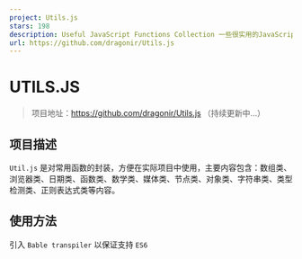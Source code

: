 ```yaml
---
project: Utils.js
stars: 198
description: Useful JavaScript Functions Collection 一些很实用的JavaScript函数封装集合
url: https://github.com/dragonir/Utils.js
---
```


UTILS.JS
========

> 项目地址：https://github.com/dragonir/Utils.js （持续更新中...）

**项目描述**
--------

`Util.js` 是对常用函数的封装，方便在实际项目中使用，主要内容包含：数组类、浏览器类、日期类、函数类、数学类、媒体类、节点类、对象类、字符串类、类型检测类、正则表达式类等内容。

**使用方法**
--------

引入 `Bable transpiler` 以保证支持 `ES6`

<script type\="javascript/text" src\="./browser.js"\></script\>

或引入压缩版

<script type\="javascript/text" src\="./browser.min.js"\></script\>

引入工具函数文件 `Utils.js`

<script type\="javascript/text" src\="./Utils.js"\></script\>

使用例子

_Example 1_: 通过调用 `isArray()` 方法来判断数值是否为数组

var arr \= \[\];
var obj \= {};
console.log(Util.isArray(arr));                   // true
console.log(Util.isArray(obj));                   // false

_Example 2_: 通过调用 `extendHex()` 方法将3位色值转换为6位色值

console.log(Util.extendHex("#03f"));              // #0033ff
console.log(Util.extendHex("05a"));               // #0055aa
console.log(Util.extendHex("#03c03c"));           // #03c03c

**项目目录**
--------

文件名

描述

Util.js

工具函数主文件

Util.min.js

工具函数压缩版

RegExp.js

正则表达式封装

RegExp.min.js

正则表达式封装压缩版

browser.js

ES6向后兼容

browser.min.js

ES6向后兼容

string-utils.js

字符串工具函数（待整合）

00\. 常用正则表达式示例-RegExp.html

正则表达式测试演示

01\. 常用工具函数示例-Util-数组类.html

数组类测试演示

02\. 常用工具函数示例-Util-浏览器类.html

浏览器类测试演示

03\. 常用工具函数示例-Util-日期类.html

日期类测试演示

04\. 常用工具函数示例-Util-函数类.html

函数类测试演示

05\. 常用工具函数示例-Util-数学类.html

数学类测试演示

06\. 常用工具函数示例-Util-媒体类.html

媒体类测试演示

07\. 常用工具函数示例-Util-节点类.html

设为首页

08\. 常用工具函数示例-Util-对象类.html

对象类测试演示

09\. 常用工具函数示例-Util-字符串.html

字符串测试演示

10\. 常用工具函数示例-Util-其他实用函数.html

其他实用函数测试演示

11\. 常用工具函数示例-Util-类型检测.html

类型检测

README.MD

项目描述文件

logo.png

项目图标

**参考资料**
--------

感谢原作者分享了大量有用的Javascript片段,我在其基础上将其封装为一个文件方便使用。

> 源项目：https://github.com/Chalarangelo/30-seconds-of-code

**内容目录**
--------

> 以下是项目具体内容以及详细注释，可通过查询找到自己需要的函数。

<a name\="table-of-contents" id\="table-of-contents"\></a\>

### **数组类**

-   `arrayMax`
-   `arrayMin`
-   `chunk`
-   `compact`
-   `countOccurrences`
-   `deepFlatten`
-   `difference`
-   `distinctValuesOfArray`
-   `dropElements`
-   `everyNth`
-   `filterNonUnique`
-   `flatten`
-   `flattenDepth`
-   `groupBy`
-   `head`
-   `initial`
-   `initializeArrayWithRange`
-   `initializeArrayWithValues`
-   `intersection`
-   `last`
-   `mapObject`
-   `nthElement`
-   `pick`
-   `pull`
-   `remove`
-   `sample`
-   `shuffle`
-   `similarity`
-   `symmetricDifference`
-   `tail`
-   `take`
-   `takeRight`
-   `union`
-   `without`
-   `zip`

### 浏览器

-   `bottomVisible`
-   `currentURL`
-   `elementIsVisibleInViewport`
-   `getScrollPosition`
-   `getURLParameters`
-   `redirect`
-   `scrollToTop`

### 时间

-   `getDaysDiffBetweenDates`
-   `JSONToDate`
-   `toEnglishDate`

### 函数

-   `chainAsync`
-   `compose`
-   `curry`
-   `functionName`
-   `pipe`
-   `promisify`
-   `runPromisesInSeries`
-   `sleep`

### 数学

-   `arrayAverage`
-   `arraySum`
-   `collatz`
-   `digitize`
-   `distance`
-   `factorial`
-   `fibonacci`
-   `gcd`
-   `hammingDistance`
-   `isDivisible`
-   `isEven`
-   `lcm`
-   `median`
-   `palindrome`
-   `percentile`
-   `powerset`
-   `randomIntegerInRange`
-   `randomNumberInRange`
-   `round`
-   `standardDeviation`

### 媒体

-   `speechSynthesis`

### 节点

-   `JSONToFile`
-   `readFileLines`

### 对象

-   `cleanObj`
-   `objectFromPairs`
-   `objectToPairs`
-   `shallowClone`
-   `truthCheckCollection`

### 字符串

-   `anagrams`
-   `capitalize`
-   `capitalizeEveryWord`
-   `escapeRegExp`
-   `fromCamelCase`
-   `reverseString`
-   `sortCharactersInString`
-   `toCamelCase`
-   `truncateString`

### 工具

-   `coalesce`
-   `coalesceFactory`
-   `extendHex`
-   `getType`
-   `hexToRGB`
-   `isArray`
-   `isBoolean`
-   `isFunction`
-   `isNumber`
-   `isString`
-   `isSymbol`
-   `RGBToHex`
-   `timeTaken`
-   `toOrdinalSuffix`
-   `UUIDGenerator`
-   `validateEmail`
-   `validateNumber`

数组
--

☝ 返回目录

### arrayMax

返回数组中的最大值。

将`Math.max()`与扩展运算符 (`...`) 结合使用以获取数组中的最大值。

const arrayMax \= arr \=> Math.max(...arr);
// arrayMax(\[10, 1, 5\]) -> 10

☝ 返回目录

### arrayMin

返回数组中的最小值。

将`Math.min()`与扩展运算符 (`...`) 结合使用以获取数组中的最小值。

const arrayMin \= arr \=> Math.min(...arr);
// arrayMin(\[10, 1, 5\]) -> 1

☝ 返回目录

### chunk

将数组块划分为指定大小的较小数组。

使用`Array.from()`创建新的数组, 这符合将生成的区块数。使用`Array.slice()`将新数组的每个元素映射到`size`长度的区块。如果原始数组不能均匀拆分, 则最终的块将包含剩余的元素。

const chunk \= (arr, size) \=>
Array.from({length: Math.ceil(arr.length / size)}, (v, i) \=> arr.slice(i \* size, i \* size + size));
// chunk(\[1,2,3,4,5\], 2) -> \[\[1,2\],\[3,4\],\[5\]\]

☝ 返回目录

### compact

从数组中移除 falsey 值。

使用`Array.filter()`筛选出 falsey 值 (`false`、`null`、`0`、`""`、`undefined`和`NaN`).

const compact \= (arr) \=> arr.filter(Boolean);
// compact(\[0, 1, false, 2, '', 3, 'a', 'e'\*23, NaN, 's', 34\]) -> \[ 1, 2, 3, 'a', 's', 34 \]

☝ 返回目录

### countOccurrences

计算数组中值的出现次数。

使用`Array.reduce()`在每次遇到数组中的特定值时递增计数器。

const countOccurrences \= (arr, value) \=> arr.reduce((a, v) \=> v \=== value ? a + 1 : a + 0, 0);
// countOccurrences(\[1,1,2,1,2,3\], 1) -> 3

☝ 返回目录

### deepFlatten

深拼合数组。

使用递归。使用`Array.concat()`与空数组 (`[]`) 和跨页运算符 (`...`) 来拼合数组。递归拼合作为数组的每个元素。

const deepFlatten \= arr \=> \[\].concat(...arr.map(v \=> Array.isArray(v) ? deepFlatten(v) : v));
// deepFlatten(\[1,\[2\],\[\[3\],4\],5\]) -> \[1,2,3,4,5\]

☝ 返回目录

### difference

返回两个数组之间的差异。

从`b`创建`Set`, 然后使用`Array.filter()` on 只保留`a` `b`中不包含的值.

const difference \= (a, b) \=> { const s \= new Set(b); return a.filter(x \=> !s.has(x)); };
// difference(\[1,2,3\], \[1,2,4\]) -> \[3\]

☝ 返回目录

### distinctValuesOfArray

返回数组的所有不同值。

使用 ES6 `Set`和`...rest`运算符丢弃所有重复的值。

const distinctValuesOfArray \= arr \=> \[...new Set(arr)\];
// distinctValuesOfArray(\[1,2,2,3,4,4,5\]) -> \[1,2,3,4,5\]

☝ 返回目录

### dropElements

移除数组中的元素, 直到传递的函数返回`true`。返回数组中的其余元素。 在数组中循环, 使用`Array.shift()`将数组的第一个元素除去, 直到函数的返回值为`true`。返回其余元素。

const dropElements \= (arr, func) \=> {
while (arr.length \> 0 && !func(arr\[0\])) arr.shift();
return arr;
};
// dropElements(\[1, 2, 3, 4\], n => n >= 3) -> \[3,4\]

☝ 返回目录

### everyNth

返回数组中的每个第 n 个元素。

使用`Array.filter()`创建一个包含给定数组的每个第 n 个元素的新数组。

const everyNth \= (arr, nth) \=> arr.filter((e, i) \=> i % nth \=== 0);
// everyNth(\[1,2,3,4,5,6\], 2) -> \[ 1, 3, 5 \]

☝ 返回目录

### filterNonUnique

筛选出数组中的非唯一值。

对于只包含唯一值的数组, 请使用`Array.filter()`。

const filterNonUnique \= arr \=> arr.filter(i \=> arr.indexOf(i) \=== arr.lastIndexOf(i));
// filterNonUnique(\[1,2,2,3,4,4,5\]) -> \[1,3,5\]

☝ 返回目录

### flatten

拼合数组。

使用`Array.reduce()`获取数组中的所有元素和`concat()`以拼合它们。

const flatten \= arr \=> arr.reduce((a, v) \=> a.concat(v), \[\]);
// flatten(\[1,\[2\],3,4\]) -> \[1,2,3,4\]

☝ 返回目录

### flattenDepth

将数组向上拼合到指定深度。

使用递归, 递减`depth`, 每层深度为1。使用`Array.reduce()`和`Array.concat()`来合并元素或数组。基本情况下, 对于等于`1`的`depth`停止递归。省略第二个元素,`depth`仅拼合到`1`的深度 (单个拼合)。

const flattenDepth \= (arr, depth \= 1) \=>
depth != 1 ? arr.reduce((a, v) \=> a.concat(Array.isArray(v) ? flattenDepth(v, depth \- 1) : v), \[\])
: arr.reduce((a, v) \=> a.concat(v), \[\]);
// flattenDepth(\[1,\[2\],\[\[\[3\],4\],5\]\], 2) -> \[1,2,\[3\],4,5\]

☝ 返回目录

### groupby

根据给定函数对数组元素进行分组。

使用`Array.map()`将数组的值映射到函数或属性名。使用`Array.reduce()`创建一个对象, 其中的键是从映射的结果生成的。

const groupBy \= (arr, func) \=>
arr.map(typeof func \=== 'function' ? func : val \=> val\[func\])
.reduce((acc, val, i) \=> { acc\[val\] \= (acc\[val\] || \[\]).concat(arr\[i\]); return acc; }, {});
// groupBy(\[6.1, 4.2, 6.3\], Math.floor) -> {4: \[4.2\], 6: \[6.1, 6.3\]}
// groupBy(\['one', 'two', 'three'\], 'length') -> {3: \['one', 'two'\], 5: \['three'\]}

☝ 返回目录

### head

返回列表的头。

使用`arr[0]`可返回传递的数组的第一个元素。

const head \= arr \=> arr\[0\];
// head(\[1,2,3\]) -> 1

☝ 返回目录

### initial

返回除最后一个数组之外的所有元素。

使用 "`arr.slice(0,-1)`" 返回数组的最后一个元素。

const initial \= arr \=> arr.slice(0, \-1);
// initial(\[1,2,3\]) -> \[1,2\]

☝ 返回目录

### initializeArrayWithRange

初始化包含指定范围内的数字的数组。

使用`Array(end-start)`创建所需长度的数组`Array.map()`以填充区域中所需的值。可以省略`start`以使用默认值`0`.

const initializeArrayWithRange \= (end, start \= 0) \=>
Array.from({ length: end \- start }).map((v, i) \=> i + start);
// initializeArrayWithRange(5) -> \[0,1,2,3,4\]

☝ 返回目录

### initializeArrayWithValues

初始化并填充具有指定值的数组。

使用`Array(n)`创建所需长度的数组,`fill(v)`以填充所需的值。可以省略`value`以使用默认值`0`.

const initializeArrayWithValues \= (n, value \= 0) \=> Array(n).fill(value);
// initializeArrayWithValues(5, 2) -> \[2,2,2,2,2\]

☝ 返回目录

### intersection

返回两个数组中存在的元素的列表。

从`b`创建`Set`, 然后使用`Array.filter()`on `a`只保留`b`中包含的值.

const intersection \= (a, b) \=> { const s \= new Set(b); return a.filter(x \=> s.has(x)); };
// intersection(\[1,2,3\], \[4,3,2\]) -> \[2,3\]

☝ 返回目录

### last

返回数组中的最后一个元素。

使用`arr.length - 1`可计算给定数组的最后一个元素的索引并返回它。

const last \= arr \=> arr\[arr.length \- 1\];
// last(\[1,2,3\]) -> 3

☝ 返回目录

### mapObject

使用函数将数组的值映射到对象, 其中键值对由原始值作为键和映射值组成。

使用匿名内部函数范围来声明未定义的内存空间, 使用闭包来存储返回值。使用新的`Array`可将该数组与函数的映射放在其数据集上, 而逗号运算符返回第二个步骤, 而不需要从一个上下文移动到另一个环境 (由于关闭和操作顺序)。

const mapObject \= (arr, fn) \=> 
(a \=> (a \= \[arr, arr.map(fn)\], a\[0\].reduce( (acc,val,ind) \=> (acc\[val\] \= a\[1\]\[ind\], acc), {}) )) ( );
/\*
const squareIt = arr => mapObject(arr, a => a\*a)
squareIt(\[1,2,3\]) // { 1: 1, 2: 4, 3: 9 }
\*/

☝ 返回目录

### nthElement

返回数组的第 n 个元素。

使用`Array.slice()`可获取包含第 n 个元素的数组。如果索引超出界限, 则返回`[]`。省略第二个参数`n`, 以获取数组的第一个元素。

const nthElement \= (arr, n\=0) \=> (n\>0? arr.slice(n,n+1) : arr.slice(n))\[0\];
// nthElement(\['a','b','c'\],1) -> 'b'
// nthElement(\['a','b','b'\],-3) -> 'a'

☝ 返回目录

### pick

从对象中选取对应于给定键的键值对。

使用`Array.reduce()`将筛选/选取的密钥转换回具有相应键值对的对象 (如果在 obj 中存在该键)。

const pick \= (obj, arr) \=>
arr.reduce((acc, curr) \=> (curr in obj && (acc\[curr\] \= obj\[curr\]), acc), {});
// pick({ 'a': 1, 'b': '2', 'c': 3 }, \['a', 'c'\]) -> { 'a': 1, 'c': 3 }

☝ 返回目录

### pull

对原始数组进行变异, 以筛选出指定的值。

使用`Array.filter()`和`Array.includes()`来拉出不需要的值。使用`Array.length = 0`可将传入的数组中的长度重置为零, 并将其设置为`Array.push()`, 以便仅使用所提取的值填充它。

const pull \= (arr, ...args) \=> {
let pulled \= arr.filter((v, i) \=> !args.includes(v));
arr.length \= 0; pulled.forEach(v \=> arr.push(v));
};
// let myArray = \['a', 'b', 'c', 'a', 'b', 'c'\];
// pull(myArray, 'a', 'c');
// console.log(myArray) -> \[ 'b', 'b' \]

☝ 返回目录

### remove

从数组中移除给定函数返回`false`的元素. 使用`Array.filter()`查找返回 truthy 值的数组元素和`Array.reduce()`以使用`Array.splice()`删除元素。使用三参数 (`func` `value, index, array`调用函数).

const remove \= (arr, func) \=>
Array.isArray(arr) ? arr.filter(func).reduce((acc, val) \=> {
arr.splice(arr.indexOf(val), 1); return acc.concat(val);
}, \[\])
: \[\];
// remove(\[1, 2, 3, 4\], n => n % 2 == 0) -> \[2, 4\]

☝ 返回目录

### sample

返回数组中的随机元素。

使用`Math.random()`生成一个随机数, 将它与`length`相乘, 并使用数学将其舍入到最接近的整数`Math.floor()`。此方法也适用于字符串。

const sample \= arr \=> arr\[Math.floor(Math.random() \* arr.length)\];
// sample(\[3, 7, 9, 11\]) -> 9

☝ 返回目录

### shuffle

随机数组值的顺序。

使用`Array.sort()`可在比较器中使用`Math.random()`重新排序元素。

const shuffle \= arr \=> arr.sort(() \=> Math.random() \- 0.5);
// shuffle(\[1,2,3\]) -> \[2,3,1\]

☝ 返回目录

### similarity

返回两个数组中都显示的元素的数组。

使用`filter()`可删除不属于`values`的值, 使用`includes()`确定.

const similarity \= (arr, values) \=> arr.filter(v \=> values.includes(v));
// similarity(\[1,2,3\], \[1,2,4\]) -> \[1,2\]

☝ 返回目录

### symmetricDifference

返回两个数组之间的对称差。

从每个数组创建一个`Set`, 然后对它们中的每一个都使用`Array.filter()`, 以便只保留其他值中不包含的数值。

const symmetricDifference \= (a, b) \=> {
const sA \= new Set(a), sB \= new Set(b);
return \[...a.filter(x \=> !sB.has(x)), ...b.filter(x \=> !sA.has(x))\];
}
// symmetricDifference(\[1,2,3\], \[1,2,4\]) -> \[3,4\]

☝ 返回目录

### tail

返回数组中的所有元素, 除第一个。

如果数组的`length`大于`1`, 则返回`arr.slice(1)`, 否则返回整个数组。

const tail \= arr \=> arr.length \> 1 ? arr.slice(1) : arr;
// tail(\[1,2,3\]) -> \[2,3\]
// tail(\[1\]) -> \[1\]

☝ 返回目录

### take

返回一个数组, 其中 n 个元素从开始处移除。

使用`Array.slice()`创建数组的切片, 其中包含从开始处取出的`n`元素。

const take \= (arr, n \= 1) \=> arr.slice(0, n);
// take(\[1, 2, 3\], 5) -> \[1, 2, 3\]
// take(\[1, 2, 3\], 0) -> \[\]

☝ 返回目录

### takeRight

返回一个数组, 其中 n 个元素从末尾移除。

使用`Array.slice()`创建数组的切片, 其中包含从末尾取出的`n`元素。

const takeRight \= (arr, n \= 1) \=> arr.slice(arr.length \- n, arr.length);
// takeRight(\[1, 2, 3\], 2) -> \[ 2, 3 \]
// takeRight(\[1, 2, 3\]) -> \[3\]

☝ 返回目录

### union

返回在两个数组中的任意一个中存在的每个元素。

创建一个`Set`, 其中包含`a`和`b`的所有值, 并将其转换为数组。

const union \= (a, b) \=> Array.from(new Set(\[...a, ...b\]));
// union(\[1,2,3\], \[4,3,2\]) -> \[1,2,3,4\]

☝ 返回目录

### without

筛选出数组中具有指定值之一的元素。

使用`Array.filter()`创建不包括的数组 (使用`!Array.includes()`) 所有给定值。

const without \= (arr, ...args) \=> arr.filter(v \=> !args.includes(v));
// without(\[2, 1, 2, 3\], 1, 2) -> \[3\]

☝ 返回目录

### zip

创建基于原始数组中的位置分组的元素数组。

使用`Math.max.apply()`获取参数中最长的数组。创建一个以该长度为返回值的数组, 并使用 map 函数创建一个分组元素的数组`Array.from()`如果参数数组的长度不同, 则在未找到任何值的情况下使用`undefined`。

const zip \= (...arrays) \=> {
const maxLength \= Math.max(...arrays.map(x \=> x.length));
return Array.from({length: maxLength}).map((\_, i) \=> {
return Array.from({length: arrays.length}, (\_, k) \=> arrays\[k\]\[i\]);
})
}
//zip(\['a', 'b'\], \[1, 2\], \[true, false\]); -> \[\['a', 1, true\], \['b', 2, false\]\]
//zip(\['a'\], \[1, 2\], \[true, false\]); -> \[\['a', 1, true\], \[undefined, 2, false\]\]

浏览器
---

☝ 返回目录

### bottomVisible

如果页的底部可见, 则返回`true`, 否则为`false`。

使用`scrollY`、`scrollHeight`和`clientHeight`来确定页面底部是否可见。

const bottomVisible \= () \=>
document.documentElement.clientHeight + window.scrollY \>= document.documentElement.scrollHeight || document.documentElement.clientHeight;
// bottomVisible() -> true

☝ 返回目录

### currentURL

返回当前 URL。

使用`window.location.href`获取当前 URL。

const currentURL \= () \=> window.location.href;
// currentUrl() -> 'https://google.com'

☝ 返回目录

### elementIsVisibleInViewport

如果指定的元素在视区中可见, 则返回`true`, 否则为`false`。

使用`Element.getBoundingClientRect()`和`window.inner(Width|Height)`值以确定给定元素在视区中是否可见。省略第二个参数以确定该元素是否完全可见, 或指定`true`以确定它是否部分可见。

const elementIsVisibleInViewport \= (el, partiallyVisible \= false) \=> {
const { top, left, bottom, right } \= el.getBoundingClientRect();
return partiallyVisible
? ((top \> 0 && top < innerHeight) || (bottom \> 0 && bottom < innerHeight)) &&
((left \> 0 && left < innerWidth) || (right \> 0 && right < innerWidth))
: top \>= 0 && left \>= 0 && bottom <= innerHeight && right <= innerWidth;
};
// e.g. 100x100 viewport and a 10x10px element at position {top: -1, left: 0, bottom: 9, right: 10}
// elementIsVisibleInViewport(el) -> false (not fully visible)
// elementIsVisibleInViewport(el, true) -> true (partially visible)

☝ 返回目录

### getScrollPosition

返回当前页的滚动位置。

如果已定义, 则使用`pageXOffset`和`pageYOffset`, 否则`scrollLeft`和`scrollTop`。可以省略`el`以使用`window`的默认值.

const getScrollPosition \= (el \= window) \=>
({x: (el.pageXOffset !== undefined) ? el.pageXOffset : el.scrollLeft,
y: (el.pageYOffset !== undefined) ? el.pageYOffset : el.scrollTop});
// getScrollPosition() -> {x: 0, y: 200}

☝ 返回目录

### getURLParameters

返回一个包含当前 URL 参数的对象。

使用`match()`与适当的正则表达式来获取所有键值对,`Array.reduce()`可将它们映射并合并到单个对象中。将`location.search`作为要应用于当前`url`的参数传递.

const getURLParameters \= url \=>
url.match(/(\[^?\=&\]+)(\=(\[^&\]\*))/g).reduce(
(a, v) \=> (a\[v.slice(0, v.indexOf('='))\] \= v.slice(v.indexOf('=') + 1), a), {}
);
// getURLParameters('http://url.com/page?name=Adam&surname=Smith') -> {name: 'Adam', surname: 'Smith'}

☝ 返回目录

### redirect

重定向到指定的 URL。

使用`window.location.href`或`window.location.replace()`重定向到`url`。传递第二个参数以模拟链接单击 (`true`\-默认值) 或 HTTP 重定向 (`false`).

const redirect \= (url, asLink \= true) \=>
asLink ? window.location.href \= url : window.location.replace(url);
// redirect('https://google.com')

☝ 返回目录

### scrollToTop

平滑滚动到页面顶部。

使用`document.documentElement.scrollTop`或`document.body.scrollTop`从顶部获取距离。从顶部的距离的一小部分滚动。使用`window.requestAnimationFrame()`对滚动进行动画处理。

const scrollToTop \= () \=> {
const c \= document.documentElement.scrollTop || document.body.scrollTop;
if (c \> 0) {
window.requestAnimationFrame(scrollToTop);
window.scrollTo(0, c \- c / 8);
}
};
// scrollToTop()

日期
--

☝ 返回目录

### getDaysDiffBetweenDates

返回两个日期之间的差异 (以天为值)。

计算`Date`对象之间的差异 (以天为)。

const getDaysDiffBetweenDates \= (dateInitial, dateFinal) \=> (dateFinal \- dateInitial) / (1000 \* 3600 \* 24);
// getDaysDiffBetweenDates(new Date("2017-12-13"), new Date("2017-12-22")) -> 9

☝ 返回目录

### JSONToDate

将 JSON 对象转换为日期。

使用`Date()`, 将 JSON 格式的日期转换为可读格式 (`dd/mm/yyyy`日)).

const JSONToDate \= arr \=> {
const dt \= new Date(parseInt(arr.toString().substr(6)));
return \`${ dt.getDate() }/${ dt.getMonth() + 1 }/${ dt.getFullYear() }\`
};
// JSONToDate(/Date(1489525200000)/) -> "14/3/2017"

☝ 返回目录

### toEnglishDate

将日期从美国格式转换为英文格式。

使用`Date.toISOString()`、`split('T')`和`replace()`将日期从美式格式转换为英文格式。如果传递的时间不能转换为日期, 则抛出错误。

const toEnglishDate  \= (time) \=>
{try{return new Date(time).toISOString().split('T')\[0\].replace(/\-/g, '/')}catch(e){return}};
// toEnglishDate('09/21/2010') -> '21/09/2010'

函数类
---

☝ 返回目录

### chainAsync

链异步函数。

循环遍历包含异步事件的函数数组, 当每个异步事件完成时调用`next`。

const chainAsync \= fns \=> { let curr \= 0; const next \= () \=> fns\[curr++\](next); next(); };
/\*
chainAsync(\[
  next => { console.log('0 seconds'); setTimeout(next, 1000); },
  next => { console.log('1 second');  setTimeout(next, 1000); },
  next => { console.log('2 seconds'); }
\])
\*/

☝ 返回目录

### compose

执行从右向左的函数组合。

使用`Array.reduce()`执行从右向左的函数组合。最后一个 (最右边) 的函数可以接受一个或多个参数;其余的函数必须是一元的。

const compose \= (...fns) \=> fns.reduce((f, g) \=> (...args) \=> f(g(...args)));
/\*
const add5 = x => x + 5
const multiply = (x, y) => x \* y
const multiplyAndAdd5 = compose(add5, multiply)
multiplyAndAdd5(5, 2) -> 15
\*/

☝ 返回目录

### curry

Curries a function.

使用递归。如果提供的参数 (变量) 的数量足够, 请调用传递的函数`args` `f`。否则, 返回需要其余参数的扩充函数`f`。如果你想咖喱一个函数, 接受可变数目的参数 (如`Math.min()`), 可以选择将参数的个数传递到第二个参数`arity`(可变函数).

const curry \= (fn, arity \= fn.length, ...args) \=>
arity <= args.length
? fn(...args)
: curry.bind(null, fn, arity, ...args);
// curry(Math.pow)(2)(10) -> 1024
// curry(Math.min, 3)(10)(50)(2) -> 2

☝ 返回目录

### functionName

记录函数的名称。

使用`console.debug()`和传递的方法的`name`属性将方法的名称记录到控制台的`debug`通道中。

const functionName \= fn \=> (console.debug(fn.name), fn);
// functionName(Math.max) -> max (logged in debug channel of console)

☝ 返回目录

### pipe

执行从左向右的函数组合。

使用`Array.reduce()`与扩展运算符 (`...`) 执行从左向右的函数组合。第一个 (最左边的) 函数可以接受一个或多个参数;其余的函数必须是一元的。

const pipeFunctions \= (...fns) \=> fns.reduce((f, g) \=> (...args) \=> g(f(...args)));
/\*
const add5 = x => x + 5
const multiply = (x, y) => x \* y
const multiplyAndAdd5 = pipeFunctions(multiply, add5)
multiplyAndAdd5(5, 2) -> 15
\*/

☝ 返回目录

### promisify

转换异步函数以返回一个承诺。

使用讨好返回一个返回调用原始函数的`Promise`的函数。使用`...rest`运算符传入所有参数。 _在节点 8 + 中, 可以使用 `util.promisify`_

const promisify \= func \=>
(...args) \=>
new Promise((resolve, reject) \=>
func(...args, (err, result) \=>
err ? reject(err) : resolve(result))
);
// const delay = promisify((d, cb) => setTimeout(cb, d))
// delay(2000).then(() => console.log('Hi!')) -> Promise resolves after 2s

☝ 返回目录

### runPromisesInSeries

运行一系列的承诺系列。

使用`Array.reduce()`创建一个承诺链, 每个承诺在解决时返回下一个承诺。

const runPromisesInSeries \= ps \=> ps.reduce((p, next) \=> p.then(next), Promise.resolve());
// const delay = (d) => new Promise(r => setTimeout(r, d))
// runPromisesInSeries(\[() => delay(1000), () => delay(2000)\]) -> executes each promise sequentially, taking a total of 3 seconds to complete

☝ 返回目录

### sleep

延迟异步函数的执行。

延迟执行`async`函数的一部分, 将其放入休眠状态, 返回`Promise`.

const sleep \= ms \=> new Promise(resolve \=> setTimeout(resolve, ms));
/\*
async function sleepyWork() {
  console.log('I\\'m going to sleep for 1 second.');
  await sleep(1000);
  console.log('I woke up after 1 second.');
}
\*/

数学
--

☝ 返回目录

### arrayAverage

返回数字数组的平均值。

使用`Array.reduce()`将每个值添加到累加器中, 并以`0`的值初始化, 除以数组的`length`。

const arrayAverage \= arr \=> arr.reduce((acc, val) \=> acc + val, 0) / arr.length;
// arrayAverage(\[1,2,3\]) -> 2

☝ 返回目录

### arraySum

返回一个数字数组的总和。

使用`Array.reduce()`将每个值添加到累加器中, 并以`0`值初始化.

const arraySum \= arr \=> arr.reduce((acc, val) \=> acc + val, 0);
// arraySum(\[1,2,3,4\]) -> 10

☝ 返回目录

### collatz

应用 Collatz 算法。

如果`n`是偶数, 则返回`n/2`。否则返回`3n+1`.

const collatz \= n \=> (n % 2 \== 0) ? (n / 2) : (3 \* n + 1);
// collatz(8) --> 4
// collatz(5) --> 16

☝ 返回目录

### collatz

将数字转换为数字数组。

将数字转换为字符串, 在 ES6 (`[...string]`) 中使用扩展运算符生成数组。使用`Array.map()`和`parseInt()`将每个值转换为整数。

const digitize \= n \=> \[...''+n\].map(i \=> parseInt(i));
// digitize(2334) -> \[2, 3, 3, 4\]

☝ 返回目录

### digitize

返回两点之间的距离。

使用`Math.hypot()`计算两个点之间的欧氏距离。

const distance \= (x0, y0, x1, y1) \=> Math.hypot(x1 \- x0, y1 \- y0);
// distance(1,1, 2,3) -> 2.23606797749979

☝ 返回目录

### distance

计算数字的阶乘。

使用递归。如果`n`小于或等于`1`, 则返回`1`。否则, 返回`n`的乘积和`n - 1`的阶乘。如果`n`为负数, 则引发异常。

const factorial \= n \=>
n < 0 ? (() \=> { throw new TypeError('Negative numbers are not allowed!') })()
: n <= 1 ? 1 : n \* factorial(n \- 1);
// factorial(6) -> 720

☝ 返回目录

### fibonacci

生成一个数组, 包含斐波那契数列, 直到第 n 个项。

创建一个指定长度的空数组, 初始化前两个值 (`0`和`1`)。使用`Array.reduce()`可将值添加到数组中, 方法是使用前两个值的总和, 但前两个数值除外。

const fibonacci \= n \=>
Array(n).fill(0).reduce((acc, val, i) \=> acc.concat(i \> 1 ? acc\[i \- 1\] + acc\[i \- 2\] : i), \[\]);
// fibonacci(5) -> \[0,1,1,2,3\]

☝ 返回目录

### gcd

计算两个数字之间最大的公共除数。

使用递归。基本情况是当`y`等于`0`时。在这种情况下, 返回`x`。否则, 返回`y`的 GCD 和除法的其余部分`x/y`.

const gcd \= (x, y) \=> !y ? x : gcd(y, x % y);
// gcd (8, 36) -> 4

☝ 返回目录

### hammingDistance

计算两个值之间的汉明距离。

使用 XOR 运算符 (`^`) 可查找两个数字之间的位差, 使用`toString(2)`转换为二进制字符串。使用`match(/1/g)`计算并返回字符串中`1`的数目。.

const hammingDistance \= (num1, num2) \=>
((num1 ^ num2).toString(2).match(/1/g) || '').length;
// hammingDistance(2,3) -> 1

☝ 返回目录

### isDivisible

检查第一个数值参数是否可被另一个数字变量整除。

使用模数运算符 (`%`) 检查余数是否等于`0`.

const isDivisible \= (dividend, divisor) \=> dividend % divisor \=== 0;
// isDivisible(6,3) -> true

☝ 返回目录

### iseven

如果给定的数字为偶数, 则返回`true`, 否则为`false`。

检查一个数字是奇数还是使用模数 (`%`) 运算符。如果数字为偶数, 则返回`true`, 如果数字为奇数, 则为`false`。

const isEven \= num \=> num % 2 \=== 0;
// isEven(3) -> false

☝ 返回目录

### lcm

返回两个数字中最不常见的倍数。

使用最大的公共除数 (GCD) 公式和`Math.abs()`来确定最不常见的倍数。GCD 公式使用递归。

const lcm \= (x,y) \=> {
const gcd \= (x, y) \=> !y ? x : gcd(y, x % y);
return Math.abs(x\*y)/(gcd(x,y));
};
// lcm(12,7) -> 84

☝ 返回目录

### median

返回数字数组的中间值。

找到数组的中间, 使用`Array.sort()`来对值进行排序。如果`length`为奇数, 则返回中点的数字, 否则为两个中间数的平均值。

const median \= arr \=> {
const mid \= Math.floor(arr.length / 2), nums \= arr.sort((a, b) \=> a \- b);
return arr.length % 2 !== 0 ? nums\[mid\] : (nums\[mid \- 1\] + nums\[mid\]) / 2;
};
// median(\[5,6,50,1,-5\]) -> 5
// median(\[0,10,-2,7\]) -> 3.5

☝ 返回目录

### palindrome

如果给定字符串为回文, 则返回`true`, 否则为`false`。

转换字符串`toLowerCase()`并使用`replace()`从其中删除非字母数字字符。然后,`split('')`到各个字符,`reverse()`,`join('')`, 并将其与原始的、不可逆转的字符串进行比较, 然后将其转换为`tolowerCase()`.

const palindrome \= str \=> {
const s \= str.toLowerCase().replace(/\[\\W\_\]/g,'');
return s \=== s.split('').reverse().join('');
}
// palindrome('taco cat') -> true

☝ 返回目录

### percentile

使用百分比公式计算给定数组中有多少个数小于或等于给定值。

使用`Array.reduce()`计算值的下面有多少, 有多少个数是相同的值, 并应用百分比公式。

const percentile \= (arr, val) \=>
100 \* arr.reduce((acc,v) \=> acc + (v < val ? 1 : 0) + (v \=== val ? 0.5 : 0), 0) / arr.length;
// percentile(\[1,2,3,4,5,6,7,8,9,10\], 6) -> 55

☝ 返回目录

### powerset

返回给定数组的真子集。

使用`Array.reduce()`与`Array.map()`组合, 以循环访问元素并将其合并到包含所有组合的数组中。

const powerset \= arr \=>
arr.reduce((a, v) \=> a.concat(a.map(r \=> \[v\].concat(r))), \[\[\]\]);
// powerset(\[1,2\]) -> \[\[\], \[1\], \[2\], \[2,1\]\]

☝ 返回目录

### randomIntegerInRange

返回指定范围内的随机整数。

使用`Math.random()`生成一个随机数并将其映射到所需的范围, 使用`Math.floor()`使其成为整数。

const randomIntegerInRange \= (min, max) \=> Math.floor(Math.random() \* (max \- min + 1)) + min;
// randomIntegerInRange(0, 5) -> 2

☝ 返回目录

### randomNumberInRange

返回指定范围内的随机数。

使用`Math.random()`生成随机值, 并使用乘法将其映射到所需的范围。

const randomNumberInRange \= (min, max) \=> Math.random() \* (max \- min) + min;
// randomNumberInRange(2,10) -> 6.0211363285087005

☝ 返回目录

### round

将数字四舍五入到指定的位数。

使用`Math.round()`和模板文本将数字舍入到指定的位数。省略第二个参数,`decimals`舍入为整数。

const round \= (n, decimals\=0) \=> Number(\`${Math.round(\`${n}e${decimals}\`)}e-${decimals}\`);
// round(1.005, 2) -> 1.01

☝ 返回目录

### standardDeviation

返回数字数组的标准偏差。

使用`Array.reduce()`计算值的平均值、方差和方差的总和, 值的方差, 然后确定标准偏差。可以省略第二个参数以获取样本标准偏差, 或将其设置为`true`以获取总体标准偏差。

const standardDeviation \= (arr, usePopulation \= false) \=> {
const mean \= arr.reduce((acc, val) \=> acc + val, 0) / arr.length;
return Math.sqrt(
arr.reduce((acc, val) \=> acc.concat(Math.pow(val \- mean, 2)), \[\])
.reduce((acc, val) \=> acc + val, 0) / (arr.length \- (usePopulation ? 0 : 1))
);
};
// standardDeviation(\[10,2,38,23,38,23,21\]) -> 13.284434142114991 (sample)
// standardDeviation(\[10,2,38,23,38,23,21\], true) -> 12.29899614287479 (population)

媒体
--

☝ 返回目录

### speechSynthesis

执行语音合成 (实验)。

使用`SpeechSynthesisUtterance.voice`和`window.speechSynthesis.getVoices()`将邮件转换为语音。使用`window.speechSynthesis.speak()`播放该消息。了解有关Web 语音 API 的 SpeechSynthesisUtterance 接口的详细信息.

const speechSynthesis \= message \=> {
const msg \= new SpeechSynthesisUtterance(message);
msg.voice \= window.speechSynthesis.getVoices()\[0\];
window.speechSynthesis.speak(msg);
};
// speechSynthesis('Hello, World') -> plays the message

节点
--

☝ 返回目录

### JSONToFile

将 JSON 对象写入文件。

使用`fs.writeFile()`、模板文本和`JSON.stringify()`将`json`对象写入`.json`文件。

const fs \= require('fs');
const JSONToFile \= (obj, filename) \=> fs.writeFile(\`${filename}.json\`, JSON.stringify(obj, null, 2))
// JSONToFile({test: "is passed"}, 'testJsonFile') -> writes the object to 'testJsonFile.json'

☝ 返回目录

### readFileLines

返回指定文件中的行的数组。

在`fs`节点包中使用`readFileSync`函数可以从文件创建`Buffer`。使用`toString(encoding)`函数将缓冲区转换为字符串。通过`split`ing 文件内容行从文件内容创建数组 (每个`\n`).

const fs \= require('fs');
const readFileLines \= filename \=> fs.readFileSync(filename).toString('UTF8').split('\\n');
/\*
contents of test.txt :
  line1
  line2
  line3
  \_\_\_\_\_\_\_\_\_\_\_\_\_\_\_\_\_\_\_\_\_\_\_\_\_\_\_
let arr = readFileLines('test.txt')
console.log(arr) // -> \['line1', 'line2', 'line3'\]
\*/

对象
--

☝ 返回目录

### cleanObj

移除从 JSON 对象指定的属性之外的任何特性。

使用`Object.keys()`方法可以遍历给定的 json 对象并删除在给定数组中不是`include`d 的键。另外, 如果给它一个特殊的键 (`childIndicator`), 它将在里面深入搜索, 并将函数应用于内部对象。

const cleanObj \= (obj, keysToKeep \= \[\], childIndicator) \=> {
Object.keys(obj).forEach(key \=> {
if (key \=== childIndicator) {
cleanObj(obj\[key\], keysToKeep, childIndicator);
} else if (!keysToKeep.includes(key)) {
delete obj\[key\];
}
})
}
/\*
  const testObj = {a: 1, b: 2, children: {a: 1, b: 2}}
  cleanObj(testObj, \["a"\],"children")
  console.log(testObj)// { a: 1, children : { a: 1}}
\*/

☝ 返回目录

### objectFromPairs

从给定的键值对创建对象。

使用`Array.reduce()`创建和组合键值对。

const objectFromPairs \= arr \=> arr.reduce((a, v) \=> (a\[v\[0\]\] \= v\[1\], a), {});
// objectFromPairs(\[\['a',1\],\['b',2\]\]) -> {a: 1, b: 2}

☝ 返回目录

### objectToPairs

从对象创建键值对数组的数组。

使用`Object.keys()`和`Array.map()`循环访问对象的键并生成具有键值对的数组。

const objectToPairs \= obj \=> Object.keys(obj).map(k \=> \[k, obj\[k\]\]);
// objectToPairs({a: 1, b: 2}) -> \[\['a',1\],\['b',2\]\])

☝ 返回目录

### shallowClone

创建对象的浅表克隆。

使用`Object.assign()`和一个空对象 (`{}`) 创建原始的浅克隆。

const shallowClone \= obj \=> Object.assign({}, obj);
/\*
const a = { x: true, y: 1 };
const b = shallowClone(a);
a === b -> false
\*/

☝ 返回目录

### truthCheckCollection

检查谓词 (第二个参数) 是否 truthy 集合的所有元素 (第一个参数)。

使用`Array.every()`检查每个传递的对象是否具有指定的属性, 以及是否返回 truthy 值。

truthCheckCollection \= (collection, pre) \=> (collection.every(obj \=> obj\[pre\]));
// truthCheckCollection(\[{"user": "Tinky-Winky", "sex": "male"}, {"user": "Dipsy", "sex": "male"}\], "sex") -> true

字符串
---

☝ 返回目录

### anagrams

生成字符串的所有字谜 (包含重复项)。

使用递归。对于给定字符串中的每个字母, 为其其余字母创建所有部分字谜。使用`Array.map()`将字母与每个部分变位词组合在一起, 然后将`Array.reduce()`组合在一个数组中的所有字谜。基本情况为字符串`length`等于`2`或`1`.

const anagrams \= str \=> {
if (str.length <= 2) return str.length \=== 2 ? \[str, str\[1\] + str\[0\]\] : \[str\];
return str.split('').reduce((acc, letter, i) \=>
acc.concat(anagrams(str.slice(0, i) + str.slice(i + 1)).map(val \=> letter + val)), \[\]);
};
// anagrams('abc') -> \['abc','acb','bac','bca','cab','cba'\]

☝ 返回目录

### Capitalize

将字符串的第一个字母大写。

使用 destructuring 和`toUpperCase()`可将第一个字母、`...rest`用于获取第一个字母之后的字符数组, 然后是`Array.join('')`以使其成为字符串。省略`lowerRest`参数以保持字符串的其余部分不变, 或将其设置为`true`以转换为小写。

const capitalize \= (\[first,...rest\], lowerRest \= false) \=>
first.toUpperCase() + (lowerRest ? rest.join('').toLowerCase() : rest.join(''));
// capitalize('myName') -> 'MyName'
// capitalize('myName', true) -> 'Myname'

☝ 返回目录

### capitalizeEveryWord

将字符串中每个单词的首字母大写。

使用`replace()`匹配每个单词和`toUpperCase()`的第一个字符以将其大写。

const capitalizeEveryWord \= str \=> str.replace(/\\b\[a\-z\]/g, char \=> char.toUpperCase());
// capitalizeEveryWord('hello world!') -> 'Hello World!'

☝ 返回目录

### escapeRegExp

转义要在正则表达式中使用的字符串。

使用`replace()`可转义特殊字符。

const escapeRegExp \= str \=> str.replace(/\[.\*+?^${}()|\[\\\]\\\\\]/g, '\\\\$&');
// escapeRegExp('(test)') -> \\\\(test\\\\)

☝ 返回目录

### fromCamelCase

从匹配转换字符串。

使用`replace()`可删除下划线、连字符和空格, 并将单词转换为匹配。省略第二个参数以使用默认分隔符`_`.

const fromCamelCase \= (str, separator \= '\_') \=>
str.replace(/(\[a\-z\\d\])(\[A\-Z\])/g, '$1' + separator + '$2')
.replace(/(\[A\-Z\]+)(\[A\-Z\]\[a\-z\\d\]+)/g, '$1' + separator + '$2').toLowerCase();
// fromCamelCase('someDatabaseFieldName', ' ') -> 'some database field name'
// fromCamelCase('someLabelThatNeedsToBeCamelized', '-') -> 'some-label-that-needs-to-be-camelized'
// fromCamelCase('someJavascriptProperty', '\_') -> 'some\_javascript\_property'

☝ 返回目录

### reverseString

反转字符串。

使用数组 destructuring 和`Array.reverse()`可反转字符串中字符的顺序。使用`join('')`组合字符以获取字符串.

const reverseString \= str \=> \[...str\].reverse().join('');
// reverseString('foobar') -> 'raboof'

☝ 返回目录

### sortCharactersInString

按字母顺序对字符串中的字符进行排序。

使用`split('')`、`Array.sort()`利用`localeCompare()`重新组合使用`join('')`.

const sortCharactersInString \= str \=>
str.split('').sort((a, b) \=> a.localeCompare(b)).join('');
// sortCharactersInString('cabbage') -> 'aabbceg'

☝ 返回目录

### toCamelCase

将字符串转换为匹配。

使用`replace()`可删除下划线、连字符和空格, 并将单词转换为匹配。

const toCamelCase \= str \=>
str.replace(/^(\[A\-Z\])|\[\\s\-\_\]+(\\w)/g, (match, p1, p2, offset) \=>  p2 ? p2.toUpperCase() : p1.toLowerCase());
// toCamelCase("some\_database\_field\_name") -> 'someDatabaseFieldName'
// toCamelCase("Some label that needs to be camelized") -> 'someLabelThatNeedsToBeCamelized'
// toCamelCase("some-javascript-property") -> 'someJavascriptProperty'
// toCamelCase("some-mixed\_string with spaces\_underscores-and-hyphens") -> 'someMixedStringWithSpacesUnderscoresAndHyphens'

☝ 返回目录

### truncateString

将字符串截断为指定长度。

确定字符串的`length`是否大于`num`。将截断的字符串返回到所需的长度, 并将`...`追加到末尾或原始字符串。

const truncateString \= (str, num) \=>
str.length \> num ? str.slice(0, num \> 3 ? num \- 3 : num) + '...' : str;
// truncateString('boomerang', 7) -> 'boom...'

实用
--

☝ 返回目录

### coalesce

返回第一个非空/未定义参数。

使用`Array.find()`返回第一个非`null`/`undefined`的参数。

const coalesce \= (...args) \=> args.find(\_ \=> !\[undefined, null\].includes(\_))
// coalesce(null,undefined,"",NaN, "Waldo") -> ""

☝ 返回目录

### coalesceFactory

返回自定义的联合函数, 返回从提供的参数验证函数返回`true`的第一个参数。

使用`Array.find()`返回从提供的参数验证函数返回`true`的第一个参数。

const coalesceFactory \= valid \=> (...args) \=> args.find(valid);
// const customCoalesce = coalesceFactory(\_ => !\[null, undefined, "", NaN\].includes(\_))
// customCoalesce(undefined, null, NaN, "", "Waldo") //-> "Waldo"

☝ 返回目录

### extendHex

将3位色码扩展为6位色码。

使用`Array.map()`、`split()`和`Array.join()`来加入映射数组, 将3位的 RGB notated 十六进制 color-code 转换为6位数字形式。`Array.slice()`用于从字符串启动中删除`#`, 因为它添加了一次。

const extendHex \= shortHex \=>
'#' + shortHex.slice(shortHex.startsWith('#') ? 1 : 0).split('').map(x \=> x+x).join('')
// extendHex('#03f') -> '#0033ff'
// extendHex('05a') -> '#0055aa'

☝ 返回目录

### gettype

返回值的本机类型。

如果值未定义或为 null, 则返回小写的构造函数名称、"未定义" 或 "null"

const getType \= v \=>
v \=== undefined ? 'undefined' : v \=== null ? 'null' : v.constructor.name.toLowerCase();
// getType(new Set(\[1,2,3\])) -> "set"

☝ 返回目录

### hexToRGB

将 colorcode 转换为`rgb()`字符串。

使用按位右运算符和掩码位与`&`(and) 运算符将十六进制颜色代码 (前缀为`#`) 转换为具有 RGB 值的字符串。如果它是一个3位数的 colorcode, 那么用 extendHex () 函数 (ref.`extendHex`代码段) 扩展的6位 colorcode 进行相同的处理

const hexToRgb \= hex \=> {
const extendHex \= shortHex \=>
'#' + shortHex.slice(shortHex.startsWith('#') ? 1 : 0).split('').map(x \=> x+x).join('');
const extendedHex \= hex.slice(hex.startsWith('#') ? 1 : 0).length \=== 3 ? extendHex(hex) : hex;
return \`rgb(${parseInt(extendedHex.slice(1), 16) \>> 16}, ${(parseInt(extendedHex.slice(1), 16) & 0x00ff00) \>> 8}, ${parseInt(extendedHex.slice(1), 16) & 0x0000ff})\`;
}
// hexToRgb('#27ae60') -> 'rgb(39, 174, 96)'
// hexToRgb('#acd') -> 'rgb(170, 204, 221)'

☝ 返回目录

### isArray

检查给定参数是否为数组。

使用`Array.isArray()`检查某个值是否属于数组。

const isArray \= val \=> !!val && Array.isArray(val);
// isArray(null) -> false
// isArray(\[1\]) -> true

☝ 返回目录

### isBoolean

检查给定的参数是否为本机布尔元素。

使用`typeof`检查某个值是否被归类为布尔基元。

const isBoolean \= val \=> typeof val \=== 'boolean';
// isBoolean(null) -> false
// isBoolean(false) -> true

☝ 返回目录

### isFunction

检查给定参数是否为函数。

使用`typeof`检查某个值是否被归类为函数基元。

const isFunction \= val \=> val && typeof val \=== 'function';
// isFunction('x') -> false
// isFunction(x => x) -> true

☝ 返回目录

### isNumber

检查给定参数是否为数字。

使用`typeof`检查某个值是否归类为数字基元。

const isNumber \= val \=> typeof val \=== 'number';
// isNumber('1') -> false
// isNumber(1) -> true

☝ 返回目录

### isString

检查给定参数是否为字符串。

使用`typeof`检查某个值是否属于字符串基元。

const isString \= val \=> typeof val \=== 'string';
// isString(10) -> false
// isString('10') -> true

☝ 返回目录

### isSymbol

检查给定参数是否为符号。

使用`typeof`检查某个值是否被归类为符号基元。

const isSymbol \= val \=> typeof val \=== 'symbol';
// isSymbol('x') -> false
// isSymbol(Symbol('x')) -> true

☝ 返回目录

### RGBToHex

将 RGB 组件的值转换为 colorcode。

使用按位左移位运算符 (`<<`) 和`toString(16)`将给定的 RGB 参数转换为十六进制字符串, 然后`padStart(6,'0')`以获取6位十六进制值。

const RGBToHex \= (r, g, b) \=> ((r << 16) + (g << 8) + b).toString(16).padStart(6, '0');
// RGBToHex(255, 165, 1) -> 'ffa501'

☝ 返回目录

### timeTaken

测量执行函数所用的时间。

使用`console.time()`和`console.timeEnd()`来测量开始和结束时间之间的差异, 以确定回调执行所用的时间。

const timeTaken \= callback \=> {
console.time('timeTaken');  const r \= callback();
console.timeEnd('timeTaken');  return r;
};
// timeTaken(() => Math.pow(2, 10)) -> 1024
// (logged): timeTaken: 0.02099609375ms

☝ 返回目录

### toOrdinalSuffix

将序号后缀添加到数字。

使用模数运算符 (`%`) 查找单个和十位数字的值。查找匹配的序号模式数字。如果在青少年模式中发现数字, 请使用青少年序号。

const toOrdinalSuffix \= num \=> {
const int \= parseInt(num), digits \= \[(int % 10), (int % 100)\],
ordinals \= \['st', 'nd', 'rd', 'th'\], oPattern \= \[1, 2, 3, 4\],
tPattern \= \[11, 12, 13, 14, 15, 16, 17, 18, 19\];
return oPattern.includes(digits\[0\]) && !tPattern.includes(digits\[1\]) ? int + ordinals\[digits\[0\] \- 1\] : int + ordinals\[3\];
};
// toOrdinalSuffix("123") -> "123rd"

☝ 返回目录

### UUIDGenerator

生成 UUID。

使用`crypto`API 生成 UUID, 符合RFC4122版本4。

const UUIDGenerator \= () \=>
(\[1e7\] + \-1e3 + \-4e3 + \-8e3 + \-1e11).replace(/\[018\]/g, c \=>
(c ^ crypto.getRandomValues(new Uint8Array(1))\[0\] & 15 \>> c / 4).toString(16)
);
// UUIDGenerator() -> '7982fcfe-5721-4632-bede-6000885be57d'

☝ 返回目录

### validateEmail

如果给定的字符串是有效的电子邮件, 则返回`true`, 否则为`false`。

使用正则表达式检查电子邮件是否有效。如果电子邮件有效, 则返回 true, 如果没有, 则返回`false`。

const validateEmail \= str \=>
  /^((\[^<\>()\\\[\\\]\\\\.,;:\\s@"\]+(\\.\[^<\>()\\\[\\\]\\\\.,;:\\s@"\]+)\*)|(".+"))@((\\\[\[0\-9\]{1,3}\\.\[0\-9\]{1,3}\\.\[0\-9\]{1,3}\\.\[0\-9\]{1,3}\\\])|((\[a\-zA\-Z\\-0\-9\]+\\.)+\[a\-zA\-Z\]{2,}))$/.test(str);
// validateEmail(mymail@gmail.com) -> true

☝ 返回目录

### validateNumber

如果给定值为数字, 则返回`true`, 否则为`false`。

将`!isNaN`与`parseFloat()`结合使用, 以检查参数是否为数字。使用`isFinite()`检查数字是否是有限的。使用`Number()`检查强制是否保持。

const validateNumber \= n \=> !isNaN(parseFloat(n)) && isFinite(n) && Number(n) \== n;
// validateNumber('10') -> true

云摆摊
---
